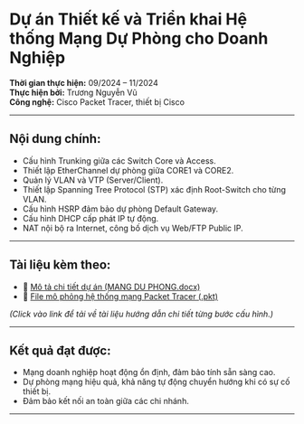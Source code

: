 # Dự án Thiết kế và Triển khai Hệ thống Mạng Dự Phòng cho Doanh Nghiệp

**Thời gian thực hiện:** 09/2024 – 11/2024  
**Thực hiện bởi:** Trương Nguyễn Vũ  
**Công nghệ:** Cisco Packet Tracer, thiết bị Cisco

---

## Nội dung chính:
- Cấu hình Trunking giữa các Switch Core và Access.
- Thiết lập EtherChannel dự phòng giữa CORE1 và CORE2.
- Quản lý VLAN và VTP (Server/Client).
- Thiết lập Spanning Tree Protocol (STP) xác định Root-Switch cho từng VLAN.
- Cấu hình HSRP đảm bảo dự phòng Default Gateway.
- Cấu hình DHCP cấp phát IP tự động.
- NAT nội bộ ra Internet, công bố dịch vụ Web/FTP Public IP.

---

## Tài liệu kèm theo:
- 📄 [Mô tả chi tiết dự án (MANG DU PHONG.docx)](./MANG%20DU%20PHONG.docx)
- 📄 [File mô phỏng hệ thống mạng Packet Tracer (.pkt)](./TRIEN%20KHAI%20MANG%20DU%20PHONG%20CHO%20DOANH%20NGHIEP.pkt)


*(Click vào link để tải về tài liệu hướng dẫn chi tiết từng bước cấu hình.)*

---

## Kết quả đạt được:
- Mạng doanh nghiệp hoạt động ổn định, đảm bảo tính sẵn sàng cao.
- Dự phòng mạng hiệu quả, khả năng tự động chuyển hướng khi có sự cố thiết bị.
- Đảm bảo kết nối an toàn giữa các chi nhánh.

---
